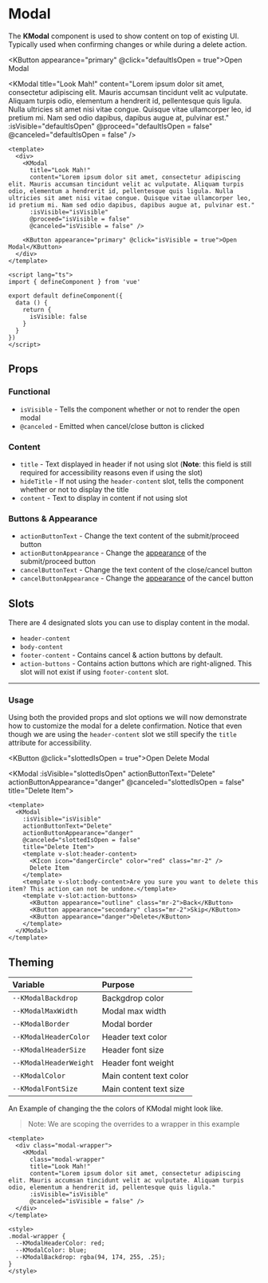 # Modal

The **KModal** component is used to show content on top of existing UI. Typically used when confirming changes or while during a delete action.

<KButton appearance="primary" @click="defaultIsOpen = true">Open Modal</KButton>

<KModal title="Look Mah!" content="Lorem ipsum dolor sit amet, consectetur adipiscing elit. Mauris accumsan tincidunt velit ac vulputate. Aliquam turpis odio, elementum a hendrerit id, pellentesque quis ligula. Nulla ultricies sit amet nisi vitae congue. Quisque vitae ullamcorper leo, id pretium mi. Nam sed odio dapibus, dapibus augue at, pulvinar est." :isVisible="defaultIsOpen" @proceed="defaultIsOpen = false" @canceled="defaultIsOpen = false" />

```vue
<template>
  <div>
    <KModal
      title="Look Mah!"
      content="Lorem ipsum dolor sit amet, consectetur adipiscing elit. Mauris accumsan tincidunt velit ac vulputate. Aliquam turpis odio, elementum a hendrerit id, pellentesque quis ligula. Nulla ultricies sit amet nisi vitae congue. Quisque vitae ullamcorper leo, id pretium mi. Nam sed odio dapibus, dapibus augue at, pulvinar est."
      :isVisible="isVisible"
      @proceed="isVisible = false"
      @canceled="isVisible = false" />

    <KButton appearance="primary" @click="isVisible = true">Open Modal</KButton>
  </div>
</template>

<script lang="ts">
import { defineComponent } from 'vue'

export default defineComponent({
  data () {
    return {
      isVisible: false
    }
  }
})
</script>
```

## Props

### Functional

- `isVisible` - Tells the component whether or not to render the open modal
- `@canceled` - Emitted when cancel/close button is clicked

### Content

- `title` - Text displayed in header if not using slot (**Note**: this field is still required for accessibility reasons even if using the slot)
- `hideTitle` - If not using the `header-content` slot, tells the component whether or not to display the title
- `content` - Text to display in content if not using slot

### Buttons & Appearance

- `actionButtonText` - Change the text content of the submit/proceed button
- `actionButtonAppearance` - Change the [appearance](/components/button.html#props) of the submit/proceed button
- `cancelButtonText` - Change the text content of the close/cancel button
- `cancelButtonAppearance` - Change the [appearance](/components/button.html#props) of the cancel button

## Slots

There are 4 designated slots you can use to display content in the modal.

- `header-content`
- `body-content`
- `footer-content` - Contains cancel & action buttons by default.
- `action-buttons` - Contains action buttons which are right-aligned. This slot will not exist if using `footer-content` slot.

---

### Usage

Using both the provided props and slot options we will now demonstrate how to customize the modal for a delete confirmation.
Notice that even though we are using the `header-content` slot we still specify the `title` attribute for accessibility.

<KButton @click="slottedIsOpen = true">Open Delete Modal</KButton>

<KModal :isVisible="slottedIsOpen" actionButtonText="Delete" actionButtonAppearance="danger" @canceled="slottedIsOpen = false" title="Delete Item">
  <template v-slot:header-content>
    <KIcon icon="dangerCircle" color="red" class="mr-2" />
    Delete Item
  </template>
  <template v-slot:body-content>Are you sure you want to delete this item? This action can not be undone.</template>
  <template v-slot:action-buttons>
    <KButton appearance="outline" class="mr-2">Back</KButton>
    <KButton appearance="secondary" class="mr-2">Skip</KButton>
    <KButton appearance="danger">Delete</KButton>
  </template>
</KModal>

```vue
<template>
  <KModal
    :isVisible="isVisible"
    actionButtonText="Delete"
    actionButtonAppearance="danger"
    @canceled="slottedIsOpen = false"
    title="Delete Item">
    <template v-slot:header-content>
      <KIcon icon="dangerCircle" color="red" class="mr-2" />
      Delete Item
    </template>
    <template v-slot:body-content>Are you sure you want to delete this item? This action can not be undone.</template>
    <template v-slot:action-buttons>
      <KButton appearance="outline" class="mr-2">Back</KButton>
      <KButton appearance="secondary" class="mr-2">Skip</KButton>
      <KButton appearance="danger">Delete</KButton>
    </template>
  </KModal>
</template>
```

## Theming

| Variable | Purpose
|:-------- |:-------
| `--KModalBackdrop` | Backgdrop color
| `--KModalMaxWidth` | Modal max width
| `--KModalBorder` | Modal border
| `--KModalHeaderColor` | Header text color
| `--KModalHeaderSize` | Header font size
| `--KModalHeaderWeight` | Header font weight
| `--KModalColor`| Main content text color
| `--KModalFontSize`| Main content text size

An Example of changing the the colors of KModal might look like.
> Note: We are scoping the overrides to a wrapper in this example

<template>
  <div class="modal-wrapper">
    <KModal
      :isVisible="themeIsOpen"
      title="Look Mah!"
      content="Lorem ipsum dolor sit amet, consectetur adipiscing elit. Mauris accumsan tincidunt velit ac vulputate. Aliquam turpis odio, elementum a hendrerit id, pellentesque quis ligula."
      @canceled="themeIsOpen = false" />
    <KButton @click="themeIsOpen = true">Open Modal</KButton>
  </div>
</template>

```vue
<template>
  <div class="modal-wrapper">
    <KModal
      class="modal-wrapper"
      title="Look Mah!"
      content="Lorem ipsum dolor sit amet, consectetur adipiscing elit. Mauris accumsan tincidunt velit ac vulputate. Aliquam turpis odio, elementum a hendrerit id, pellentesque quis ligula."
      :isVisible="isVisible"
      @canceled="isVisible = false" />
  </div>
</template>

<style>
.modal-wrapper {
  --KModalHeaderColor: red;
  --KModalColor: blue;
  --KModalBackdrop: rgba(94, 174, 255, .25);
}
</style>
```

<script lang="ts">
import { defineComponent } from 'vue'

export default defineComponent({
  data () {
    return {
      defaultIsOpen: false,
      slottedIsOpen: false,
      propsIsOpen: false,
      themeIsOpen: false
    }
  }
})
</script>

<style scoped lang="scss">
.modal-wrapper {
  --KModalHeaderColor: red;
  --KModalColor: blue;
  --KModalBackdrop: rgba(94, 174, 255, .25);
}
</style>
